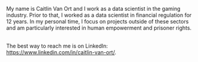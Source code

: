 My name is Caitlin Van Ort and I work as a data scientist in the gaming industry. Prior to that, I worked as a data scientist in financial regulation for 12 years. In my personal time, I focus on projects outside of these sectors and am particularly interested in human empowerment and prisoner rights.</br></br>

The best way to reach me is on LinkedIn: https://www.linkedin.com/in/caitlin-van-ort/.

<!---
cvanort/cvanort is a ✨ special ✨ repository because its `README.md` (this file) appears on your GitHub profile.
You can click the Preview link to take a look at your changes.
--->
